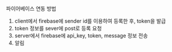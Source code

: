 파이어베이스 연동 방법

1. client에서 firebase에 sender id를 이용하여 등록한 후, token을 발급
2. token 정보를 sever에 post로 등록 요청
3. server에서 firebase에 api_key, token, message 정보 전송
4. 알림